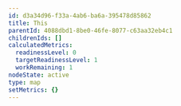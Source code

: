 ```yaml
---
id: d3a34d96-f33a-4ab6-ba6a-395478d85862
title: This
parentId: 4088dbd1-8be0-46fe-8077-c63aa32eb4c1
childrenIds: []
calculatedMetrics:
  readinessLevel: 0
  targetReadinessLevel: 1
  workRemaining: 1
nodeState: active
type: map
setMetrics: {}
---
```

